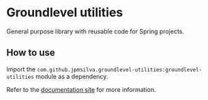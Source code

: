 # Groundlevel utilities

General purpose library with reusable code for Spring projects.

## How to use

Import the `com.github.jpmsilva.groundlevel-utilities:groundlevel-utilities` module as a dependency.

Refer to the [documentation site](https://jpmsilva.github.io/groundlevel-utilities-site/)
for more information.
